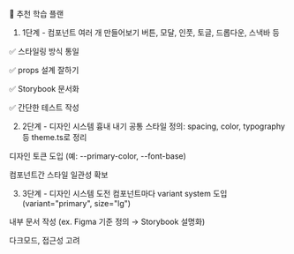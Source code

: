 🧭 추천 학습 플랜

1. 1단계 - 컴포넌트 여러 개 만들어보기
   버튼, 모달, 인풋, 토글, 드롭다운, 스낵바 등

✅ 스타일링 방식 통일

✅ props 설계 잘하기

✅ Storybook 문서화

✅ 간단한 테스트 작성

2. 2단계 - 디자인 시스템 흉내 내기
   공통 스타일 정의: spacing, color, typography 등 theme.ts로 정리

디자인 토큰 도입 (예: --primary-color, --font-base)

컴포넌트간 스타일 일관성 확보

3. 3단계 - 디자인 시스템 도전
   컴포넌트마다 variant system 도입 (variant="primary", size="lg")

내부 문서 작성 (ex. Figma 기준 정의 → Storybook 설명화)

다크모드, 접근성 고려
